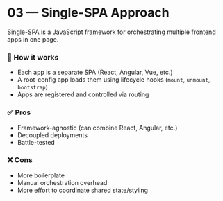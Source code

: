 # 03 — Single-SPA Approach

Single-SPA is a JavaScript framework for orchestrating multiple frontend apps in one page.

### 🔧 How it works

- Each app is a separate SPA (React, Angular, Vue, etc.)
- A root-config app loads them using lifecycle hooks (`mount`, `unmount`, `bootstrap`)
- Apps are registered and controlled via routing

### ✅ Pros

- Framework-agnostic (can combine React, Angular, etc.)
- Decoupled deployments
- Battle-tested

### ❌ Cons

- More boilerplate
- Manual orchestration overhead
- More effort to coordinate shared state/styling
